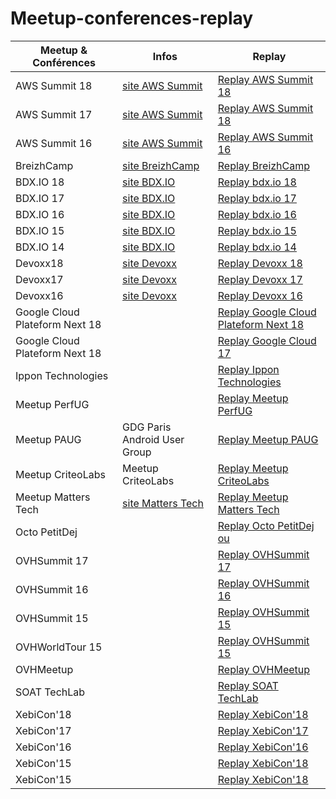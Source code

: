 # Meetup-conferences-replay

| Meetup & Conférences   |      Infos      |  Replay |
|----------|-------------|------|
| AWS Summit 18 |  [site AWS Summit](https://aws.amazon.com/fr/summits/paris/)  | [Replay AWS Summit 18](https://www.youtube.com/playlist?list=PLL_L4MF1Z7JW42kxNAeE5-iTw23i_7jYX) |
| AWS Summit 17 |  [site AWS Summit](https://aws.amazon.com/fr/summits/paris/)  | [Replay AWS Summit 18](https://www.youtube.com/playlist?list=PLL_L4MF1Z7JWq6_yg-a5afiAiitF54QsI) |
| AWS Summit 16 |  [site AWS Summit](https://aws.amazon.com/fr/summits/paris/)  | [Replay AWS Summit 16](https://www.youtube.com/playlist?list=PLL_L4MF1Z7JUYXs09gkZRcrNGwIXd1YVk) |
| BreizhCamp |  [site BreizhCamp](https://www.breizhcamp.org/)  | [Replay BreizhCamp](https://www.youtube.com/user/BreizhCamp/videos) |
| BDX.IO 18 |  [site BDX.IO](https://www.bdx.io/)  | [Replay bdx.io 18](https://www.youtube.com/playlist?list=PLUJzERpatfsWJ6qlXnlCPC5g0nFQN7Z5N) |
| BDX.IO 17 |  [site BDX.IO](https://www.bdx.io/)  | [Replay bdx.io 17](https://www.youtube.com/playlist?list=PLUJzERpatfsW5PbUcMAIOIqfCoqS7K1F1) |
| BDX.IO 16 |  [site BDX.IO](https://www.bdx.io/)  | [Replay bdx.io 16](https://www.youtube.com/playlist?list=PLUJzERpatfsXGv1q1kolSgriwVZXRqKVw) |
| BDX.IO 15 |  [site BDX.IO](https://www.bdx.io/)  | [Replay bdx.io 15](https://www.youtube.com/playlist?list=PLUJzERpatfsWgS7pr3C3qiaVe7MiEluoS) |
| BDX.IO 14 |  [site BDX.IO](https://www.bdx.io/)  | [Replay bdx.io 14](https://www.youtube.com/playlist?list=PLUJzERpatfsXnMqQFle7sn6f_qFPRueJD) |
| Devoxx18 |  [site Devoxx](https://www.devoxx.fr/)  | [Replay Devoxx 18](https://www.youtube.com/playlist?list=PLTbQvx84FrARa9pUtZYK7t_UfyGMCPOBn) |
| Devoxx17 |  [site Devoxx](https://www.devoxx.fr/)  | [Replay Devoxx 17](https://www.youtube.com/playlist?list=PLTbQvx84FrASpPvTGt_0BzttHUvMEvXyP) |
| Devoxx16 |  [site Devoxx](https://www.devoxx.fr/)  | [Replay Devoxx 16](https://www.youtube.com/playlist?list=PLTbQvx84FrAS5clN9i8_LFUQxcMY7qXAO) |
| Google Cloud Plateform Next 18 |       |  [Replay Google Cloud Plateform Next 18](https://www.youtube.com/user/googlecloudplatform/search?query=next+18) |
| Google Cloud Plateform Next 18 |       |  [Replay Google Cloud 17](https://www.youtube.com/playlist?list=PLIivdWyY5sqI8RuUibiH8sMb1ExIw0lAR) |
| Ippon Technologies |       |  [Replay Ippon Technologies](https://www.youtube.com/user/ippontechtv/videos) |
| Meetup PerfUG |       |  [Replay Meetup PerfUG](https://tv.octo.com/channels/#perfug) |
| Meetup PAUG | GDG Paris Android User Group |  [Replay Meetup PAUG](https://www.youtube.com/user/ParisAndroidUG/videos) |
| Meetup CriteoLabs | Meetup CriteoLabs |  [Replay Meetup CriteoLabs](https://www.youtube.com/channel/UCkSLkvWY7_QHSIvR4LyPIXw/videos) |
| Meetup Matters Tech | [site Matters Tech](https://matters.tech/fr/) |  [Replay Meetup Matters Tech](https://www.youtube.com/channel/UCkSLkvWY7_QHSIvR4LyPIXw/videos) |
| Octo PetitDej |       |  [Replay Octo PetitDej](https://www.youtube.com/playlist?list=PLBD8R108T9T5Z-65ZaMF12l3vlIrJV4QL) [ou](https://tv.octo.com/channels/#petits-dejeuners) |
| OVHSummit 17 |       |  [Replay OVHSummit 17](https://www.youtube.com/playlist?list=PL0DynEzr_sE4qfe1J8Z-FbD34hqF87X4q) |
| OVHSummit 16 |       |  [Replay OVHSummit 16](https://www.youtube.com/playlist?list=PL0DynEzr_sE5Fdswiaj9Bht_Xyd-oanSc) |
| OVHSummit 15 |       |  [Replay OVHSummit 15](https://www.youtube.com/playlist?list=PL0DynEzr_sE7hO-dI1VPSqgcabttXUXc6) |
| OVHWorldTour 15 |       |  [Replay OVHSummit 15](https://www.youtube.com/playlist?list=PL0DynEzr_sE4h5sHxsdgdPsQFYiNT20XB) |
| OVHMeetup |       |  [Replay OVHMeetup](https://www.youtube.com/playlist?list=PL0DynEzr_sE7DkYLr-hBxLMj68EZC_uPv) |
| SOAT TechLab |       |  [Replay SOAT TechLab](https://www.youtube.com/playlist?list=PLmBpKvH44qVKoDUABuSkKfDAGUb0qaLy8) |
| XebiCon'18 |       |  [Replay XebiCon'18](https://www.youtube.com/playlist?list=PL-Wbj9VN8zDSIqte8_DzhXesC8GwfksX2) |
| XebiCon'17 |       |  [Replay XebiCon'17](https://www.youtube.com/playlist?list=PL-Wbj9VN8zDQIklcuAEoBlsTiFwBlO9zD) |
| XebiCon'16 |       |  [Replay XebiCon'16](https://www.youtube.com/playlist?list=PL-Wbj9VN8zDSdEBpm-QNTxaSwEytxzwv_) |
| XebiCon'15 |       |  [Replay XebiCon'18](https://www.youtube.com/playlist?list=PL0DynEzr_sE7DkYLr-hBxLMj68EZC_uPv) |
| XebiCon'15 |       |  [Replay XebiCon'18](https://www.youtube.com/playlist?list=PL-Wbj9VN8zDTRHZ0_Y5FX0xYrn1sv9oBF) |


